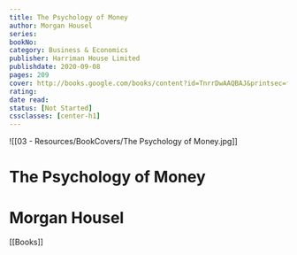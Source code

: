 ```yaml
---
title: The Psychology of Money 
author: Morgan Housel 
series: 
bookNo: 
category: Business & Economics 
publisher: Harriman House Limited 
publishdate: 2020-09-08 
pages: 209 
cover: http://books.google.com/books/content?id=TnrrDwAAQBAJ&printsec=frontcover&img=1&zoom=1&edge=curl&source=gbs_api 
rating: 
date read: 
status: [Not Started]
cssclasses: [center-h1]
---
```

![[03 - Resources/BookCovers/The Psychology of Money.jpg]]
# The Psychology of Money
# Morgan Housel







[[Books]]
